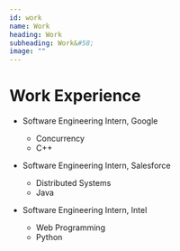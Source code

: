 ```yaml
---
id: work
name: Work
heading: Work
subheading: Work&#58;
image: ""
---
```


# Work Experience 

* Software Engineering Intern, Google
    * Concurrency
    * C++

* Software Engineering Intern, Salesforce
    * Distributed Systems
    * Java

* Software Engineering Intern, Intel
    * Web Programming
    * Python
